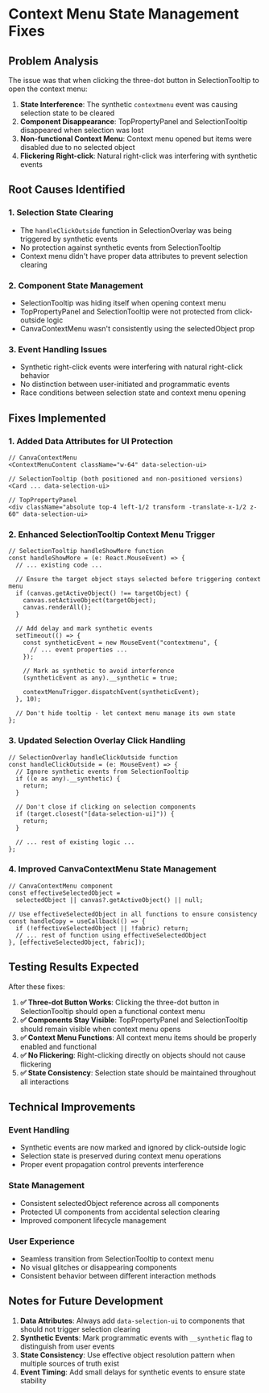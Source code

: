 # Context Menu State Management Fixes

## Problem Analysis

The issue was that when clicking the three-dot button in SelectionTooltip to open the context menu:

1. **State Interference**: The synthetic `contextmenu` event was causing selection state to be cleared
2. **Component Disappearance**: TopPropertyPanel and SelectionTooltip disappeared when selection was lost
3. **Non-functional Context Menu**: Context menu opened but items were disabled due to no selected object
4. **Flickering Right-click**: Natural right-click was interfering with synthetic events

## Root Causes Identified

### 1. Selection State Clearing

- The `handleClickOutside` function in SelectionOverlay was being triggered by synthetic events
- No protection against synthetic events from SelectionTooltip
- Context menu didn't have proper data attributes to prevent selection clearing

### 2. Component State Management

- SelectionTooltip was hiding itself when opening context menu
- TopPropertyPanel and SelectionTooltip were not protected from click-outside logic
- CanvaContextMenu wasn't consistently using the selectedObject prop

### 3. Event Handling Issues

- Synthetic right-click events were interfering with natural right-click behavior
- No distinction between user-initiated and programmatic events
- Race conditions between selection state and context menu opening

## Fixes Implemented

### 1. Added Data Attributes for UI Protection

```tsx
// CanvaContextMenu
<ContextMenuContent className="w-64" data-selection-ui>

// SelectionTooltip (both positioned and non-positioned versions)
<Card ... data-selection-ui>

// TopPropertyPanel
<div className="absolute top-4 left-1/2 transform -translate-x-1/2 z-60" data-selection-ui>
```

### 2. Enhanced SelectionTooltip Context Menu Trigger

```tsx
// SelectionTooltip handleShowMore function
const handleShowMore = (e: React.MouseEvent) => {
  // ... existing code ...

  // Ensure the target object stays selected before triggering context menu
  if (canvas.getActiveObject() !== targetObject) {
    canvas.setActiveObject(targetObject);
    canvas.renderAll();
  }

  // Add delay and mark synthetic events
  setTimeout(() => {
    const syntheticEvent = new MouseEvent("contextmenu", {
      // ... event properties ...
    });

    // Mark as synthetic to avoid interference
    (syntheticEvent as any).__synthetic = true;

    contextMenuTrigger.dispatchEvent(syntheticEvent);
  }, 10);

  // Don't hide tooltip - let context menu manage its own state
};
```

### 3. Updated Selection Overlay Click Handling

```tsx
// SelectionOverlay handleClickOutside function
const handleClickOutside = (e: MouseEvent) => {
  // Ignore synthetic events from SelectionTooltip
  if ((e as any).__synthetic) {
    return;
  }

  // Don't close if clicking on selection components
  if (target.closest("[data-selection-ui]")) {
    return;
  }

  // ... rest of existing logic ...
};
```

### 4. Improved CanvaContextMenu State Management

```tsx
// CanvaContextMenu component
const effectiveSelectedObject =
  selectedObject || canvas?.getActiveObject() || null;

// Use effectiveSelectedObject in all functions to ensure consistency
const handleCopy = useCallback(() => {
  if (!effectiveSelectedObject || !fabric) return;
  // ... rest of function using effectiveSelectedObject
}, [effectiveSelectedObject, fabric]);
```

## Testing Results Expected

After these fixes:

1. **✅ Three-dot Button Works**: Clicking the three-dot button in SelectionTooltip should open a functional context menu
2. **✅ Components Stay Visible**: TopPropertyPanel and SelectionTooltip should remain visible when context menu opens
3. **✅ Context Menu Functions**: All context menu items should be properly enabled and functional
4. **✅ No Flickering**: Right-clicking directly on objects should not cause flickering
5. **✅ State Consistency**: Selection state should be maintained throughout all interactions

## Technical Improvements

### Event Handling

- Synthetic events are now marked and ignored by click-outside logic
- Selection state is preserved during context menu operations
- Proper event propagation control prevents interference

### State Management

- Consistent selectedObject reference across all components
- Protected UI components from accidental selection clearing
- Improved component lifecycle management

### User Experience

- Seamless transition from SelectionTooltip to context menu
- No visual glitches or disappearing components
- Consistent behavior between different interaction methods

## Notes for Future Development

1. **Data Attributes**: Always add `data-selection-ui` to components that should not trigger selection clearing
2. **Synthetic Events**: Mark programmatic events with `__synthetic` flag to distinguish from user events
3. **State Consistency**: Use effective object resolution pattern when multiple sources of truth exist
4. **Event Timing**: Add small delays for synthetic events to ensure state stability
